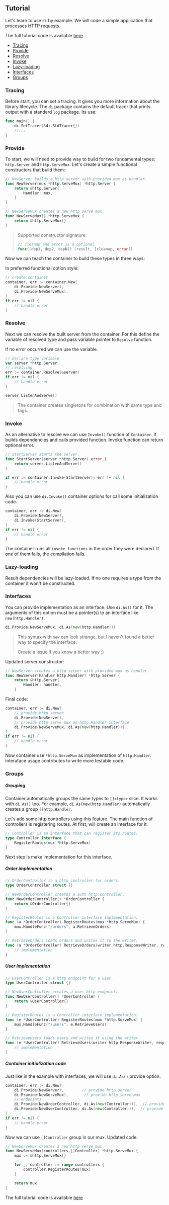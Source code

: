## Tutorial

Let's learn to use `di` by example. We will code a simple application
that processes HTTP requests.

The full tutorial code is available
[here](./../_examples/tutorial/main.go).

- [Tracing](#tracing)
- [Provide](#provide)
- [Resolve](#resolve)
- [Invoke](#invoke)
- [Lazy-loading](#lazy-loading)
- [Interfaces](#interfaces)
- [Groups](#groups)

### Tracing

Before start, you can set a tracing. It gives you more information about
the library lifecycle. The `di` package contains the default tracer that
prints output with a standard `log` package. Its use:

```go
func main() {
	di.SetTracer(&di.StdTracer{})
	//...
}
```

### Provide

To start, we will need to provide way to build for two fundamental
types: `http.Server` and `http.ServeMux`. Let's create a simple
functional constructors that build them:

```go
// NewServer builds a http server with provided mux as handler.
func NewServer(mux *http.ServeMux) *http.Server {
	return &http.Server{
		Handler: mux,
	}
}

// NewServeMux creates a new http serve mux.
func NewServeMux() *http.ServeMux {
	return &http.ServeMux{}
}
```

> Supported constructor signature:
>
> ```go
> // cleanup and error is a optional
> func([dep1, dep2, depN]) (result, [cleanup, error])
> ```

Now we can teach the container to build these types in three ways:

In preferred functional option style:

```go
// create container
container, err := container.New(
	di.Provide(NewServer),
	di.Provide(NewServeMux),
)
if err != nil {
    // handle error
}
```

### Resolve

Next we can resolve the built server from the container. For this define
the variable of resolved type and pass variable pointer to `Resolve`
function.

If no error occurred we can use the variable.

```go
// declare type variable
var server *http.Server
// resolving
err := container.Resolve(&server)
if err != nil {
	// handle error
}

server.ListenAndServe()
```

> The container creates singletons for combination with same type and
> tags.

### Invoke

As an alternative to resolve we can use `Invoke()` function of
`Container`. It builds dependencies and calls provided function. Invoke
function can return optional error.

```go
// StartServer starts the server.
func StartServer(server *http.Server) error {
    return server.ListenAndServe()
}

if err := container.Invoke(StartServer); err != nil {
	// handle error
}
```

Also you can use `di.Invoke()` container options for call some
initialization code.

```go
container, err := di.New(
	di.Provide(NewServer),
	di.Invoke(StartServer),
)
if err != nil {
    // handle error
}
```

The container runs all `invoke functions` in the order they were
declared. If one of them fails, the compilation fails.

### Lazy-loading

Result dependencies will be lazy-loaded. If no one requires a type from
the container it won't be constructed.

### Interfaces

You can provide implementation as an interface. Use `di.As()` for it.
The arguments of this option must be a pointer(s) to an interface like
`new(http.Handler)`.

```go
di.Provide(NewServeMux, di.As(new(http.Handler)))
```

> This syntax with `new` can look strange, but I haven't found a better
> way to specify the interface.
>
> Create a issue if you know a better way ;)

Updated server constructor:

```go
// NewServer creates a http server with provided mux as handler.
func NewServer(handler http.Handler) *http.Server {
	return &http.Server{
		Handler: handler,
	}

```

Final code:

```go
container, err := di.New(
	// provide http server
	di.Provide(NewServer),
	// provide http serve mux as http.Handler interface
	di.Provide(NewServeMux, di.As(new(http.Handler)))
)
if err != nil {
    // handle error
}
```

Now container use `*http.ServeMux` as implementation of `http.Handler`.
Interaface usage contributes to write more testable code.

### Groups

##### Grouping

Container automatically groups the same types to `[]<type>` slice. It
works with `di.As()` too. For example, `di.As(new(http.Handler)`
automatically creates a group `[]http.Handler`.

Let's add some http controllers using this feature. The main function of
controllers is registering routes. At first, will create an interface
for it.

```go
// Controller is an interface that can register its routes.
type Controller interface {
	RegisterRoutes(mux *http.ServeMux)
}
```

Next step is make implementation for this interface.

##### Order implementation

```go
// OrderController is a http controller for orders.
type OrderController struct {}

// NewOrderController creates a auth http controller.
func NewOrderController() *OrderController {
	return &OrderController{}
}

// RegisterRoutes is a Controller interface implementation.
func (a *OrderController) RegisterRoutes(mux *http.ServeMux) {
	mux.HandleFunc("/orders", a.RetrieveOrders)
}

// RetrieveOrders loads orders and writes it to the writer.
func (a *OrderController) RetrieveOrders(writer http.ResponseWriter, request *http.Request) {
	// implementation
}
```

##### User implementation

```go
// UserController is a http endpoint for a user.
type UserController struct {}

// NewUserController creates a user http endpoint.
func NewUserController() *UserController {
	return &UserController{}
}

// RegisterRoutes is a Controller interface implementation.
func (e *UserController) RegisterRoutes(mux *http.ServeMux) {
	mux.HandleFunc("/users", e.RetrieveUsers)
}

// RetrieveUsers loads users and writes it using the writer.
func (e *UserController) RetrieveUsers(writer http.ResponseWriter, request *http.Request) {
    // implementation
}
```

##### Container initialization code

Just like in the example with interfaces, we will use `di.As()` provide
option.

```go
container, err := di.New(
	di.Provide(NewServer),        // provide http server
	di.Provide(NewServeMux),       // provide http serve mux
	// endpoints
	di.Provide(NewOrderController, di.As(new(Controller))),  // provide order controller
	di.Provide(NewUserController, di.As(new(Controller))),  // provide user controller
)
if err != nil {
    // handle error
}
```

Now we can use `[]Controller` group in our mux. Updated code:

```go
// NewServeMux creates a new http serve mux.
func NewServeMux(controllers []Controller) *http.ServeMux {
	mux := &http.ServeMux{}

	for _, controller := range controllers {
		controller.RegisterRoutes(mux)
	}

	return mux
}
```

The full tutorial code is available
[here](./../_examples/tutorial/main.go)
